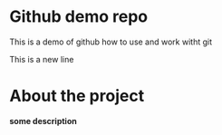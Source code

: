 # Github demo repo
This is a demo of github how to use and work witht git

This is a new line


# About the project
**some description**
